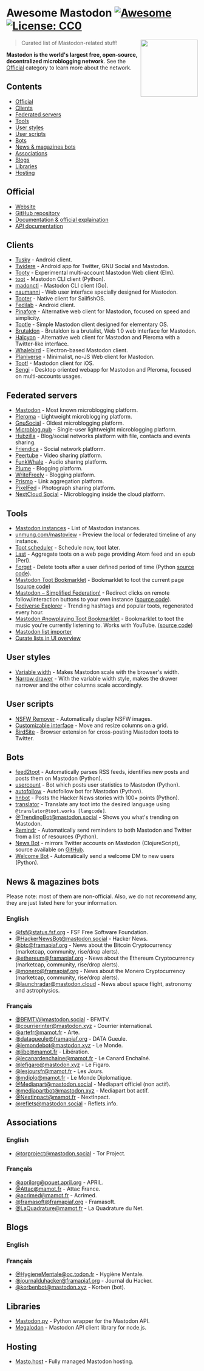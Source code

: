 # Awesome Mastodon [![Awesome](https://cdn.rawgit.com/sindresorhus/awesome/d7305f38d29fed78fa85652e3a63e154dd8e8829/media/badge.svg)](https://github.com/sindresorhus/awesome) [![License: CC0](https://img.shields.io/badge/License-CC0-lightgrey.svg)](https://creativecommons.org/publicdomain/zero/1.0/)

[<img src="https://rawgit.com/tleb/awesome-mastodon/master/mastodon-logo.svg" align="right" width="150">](https://joinmastodon.org)

> Curated list of Mastodon-related stuff!

**Mastodon is the world's largest free, open-source, decentralized microblogging network**. See the [Official](#official) category to learn more about the network.

## Contents

* [Official](#official)
* [Clients](#clients)
* [Federated servers](#federated-servers)
* [Tools](#tools)
* [User styles](#user-styles)
* [User scripts](#user-scripts)
* [Bots](#bots)
* [News & magazines bots](#news--magazines-bots)
* [Associations](#associatons)
* [Blogs](#blogs)
* [Libraries](#libraries)
* [Hosting](#hosting)

## Official

* [Website](https://joinmastodon.org)
* [GitHub repository](https://github.com/tootsuite/mastodon)
* [Documentation & official explaination](https://docs.joinmastodon.org/)
* [API documentation](https://docs.joinmastodon.org/client/intro/)

## Clients

* [Tusky](https://play.google.com/store/apps/details?id=com.keylesspalace.tusky) - Android client.
* [Twidere](https://f-droid.org/packages/org.mariotaku.twidere/) - Android app for Twitter, GNU Social and Mastodon.
* [Tooty](https://github.com/n1k0/tooty) - Experimental multi-account Mastodon Web client (Elm).
* [toot](https://github.com/ihabunek/toot) - Mastodon CLI client (Python).
* [madonctl](https://github.com/McKael/madonctl) - Mastodon CLI client (Go).
* [naumanni](https://github.com/naumanni/naumanni) - Web user interface specially designed for Mastodon.
* [Tooter](https://github.com/dysk0/harbour-tooter) - Native client for SailfishOS.
* [Fedilab](https://framagit.org/tom79/fedilab) - Android client.
* [Pinafore](https://github.com/nolanlawson/pinafore) - Alternative web client for Mastodon, focused on speed and simplicity.
* [Tootle](https://github.com/bleakgrey/tootle) - Simple Mastodon client designed for elementary OS.
* [Brutaldon](https://git.carcosa.net/jmcbray/brutaldon) - Brutaldon is a brutalist, Web 1.0 web interface for Mastodon.
* [Halcyon](https://notabug.org/halcyon-suite/halcyon) - Alternative web client for Mastodon and Pleroma with a Twitter-like interface.
* [Whalebird](https://whalebird.social/en/desktop/contents) - Electron-based Mastodon client.
* [Planiverse](https://git.mulligrubs.me/planiverse/) - Minimalist, no-JS Web client for Mastodon.
* [Toot!](https://apps.apple.com/us/app/toot/id1229021451) - Mastodon client for iOS.
* [Sengi](https://nicolasconstant.github.io/sengi/) - Desktop oriented webapp for Mastodon and Pleroma, focused on multi-accounts usages.

## Federated servers

* [Mastodon](https://joinmastodon.org/) - Most known microblogging platform.
* [Pleroma](https://pleroma.social/) - Lightweight microblogging platform.
* [GnuSocial](https://gnu.io/social/) - Oldest microblogging platform.
* [Microblog.pub](https://microblog.pub/) - Single-user lightweight microblogging platform.
* [Hubzilla](https://zotlabs.org/page/hubzilla/hubzilla-project) - Blog/social networks platform with file, contacts and events sharing.
* [Friendica](https://friendi.ca/) - Social network platform.
* [Peertube](https://joinpeertube.org/) - Video sharing platform.
* [FunkWhale](https://funkwhale.audio/) - Audio sharing platform.
* [Plume](https://joinplu.me/) - Blogging platform.
* [WriteFreely](https://writefreely.org/) - Blogging platform.
* [Prismo](https://gitlab.com/prismosuite/prismo) - Link aggregation platform.
* [PixelFed](https://pixelfed.org/) - Photograph sharing platform.
* [NextCloud Social](https://apps.nextcloud.com/apps/social) - Microblogging inside the cloud platform.

## Tools

* [Mastodon instances](https://instances.social/list) - List of Mastodon instances.
* [unmung.com/mastoview](http://www.unmung.com/mastoview) - Preview the local or federated timeline of any instance.
* [Toot scheduler](https://scheduler.mastodon.tools/) - Schedule now, toot later.
* [Last](https://framagit.org/luc/last) - Aggregate toots on a web page providing Atom feed and an epub (Perl).
* [Forget](https://forget.codl.fr/about/) - Delete toots after a user defined period of time (Python [source code](https://github.com/codl/forget/)).
* [Mastodon Toot Bookmarklet](https://rknightuk.github.io/mastodon-toot-bookmarklet/) - Bookmarklet to toot the current page ([source code](https://github.com/rknightuk/mastodon-toot-bookmarklet/))
* [Mastodon – Simplified Federation!](https://addons.mozilla.org/firefox/addon/mastodon-simplified-federation/) - Redirect clicks on remote follow/interaction buttons to your own instance ([source code](https://github.com/rugk/mastodon-simplified-federation)).
* [Fediverse Explorer](https://fediverse.0qz.fun/) - Trending hashtags and popular toots, regenerated every hour.
* [Mastodon #nowplaying Toot Bookmarklet](https://nowplaying.resynth1943.net) - Bookmarklet to toot the music you're currently listening to. Works with YouTube. ([source code](https://github.com/resynth1943/mastodon-nowplaying-toot-bookmarklet))
* [Mastodon list importer](https://github.com/fadookie/masto-list-importer)
* [Curate lists in UI overview](https://www.mastodonlistmanager.org/manager)


## User styles

* [Variable width](https://userstyles.org/styles/139721/mastodon-glitch-soc-variable-width) - Makes Mastodon scale with the browser's width.
* [Narrow drawer](https://userstyles.org/styles/141457/mastodon-dynamic-wide-columns-narrow-drawer) - With the variable width style, makes the drawer narrower and the other columns scale accordingly.

## User scripts

* [NSFW Remover](https://greasyfork.org/fr/scripts/29228-mastodon-nsfw-remover) - Automatically display NSFW images.
* [Customizable interface](https://openuserjs.org/scripts/bl00m/Mastodon_Customizable_Interface) - Move and resize columns on a grid.
* [BirdSite](https://gitlab.com/pmorinerie/birdsite) - Browser extension for cross-posting Mastodon toots to Twitter.

## Bots

* [feed2toot](https://gitlab.com/chaica/feed2toot) - Automatically parses RSS feeds, identifies new posts and posts them on Mastodon (Python).
* [usercount](https://github.com/josefkenny/usercount) - Bot which posts user statistics to Mastodon (Python).
* [autofollow](https://github.com/gled-rs/mastodon-autofollow) - Autofollow bot for Mastodon (Python).
* [hnbot](https://github.com/raymestalez/mastodon-hnbot) - Posts the Hacker News stories with 100+ points (Python).
* [translator](https://christopher.su/projects/translator/) - Translate any toot into the desired language using `@translator@toot.works [langcode]`.
* [@TrendingBot@mastodon.social](https://mastodon.social/@TrendingBot) - Shows you what's trending on Mastodon.
* [Remindr](https://gitlab.com/chaica/remindr) - Automatically send reminders to both Mastodon and Twitter from a list of resources (Python).
* [News Bot](https://botsin.space/@newsbot) - mirrors Twitter accounts on Mastodon (ClojureScript), source available on [GitHub](https://github.com/yogthos/mastodon-bot).
* [Welcome Bot](https://github.com/indyhall/mastodon-welcome-bot) - Automatically send a welcome DM to new users (Python).

## News & magazines bots

Please note: most of them are non-official. Also, we do not *recommend* any, they are just listed here for your information.

### English

* [@fsf@status.fsf.org](https://status.fsf.org/fsf) - FSF Free Software Foundation.
* [@HackerNewsBot@mastodon.social](https://mastodon.social/@HackerNewsBot) - Hacker News.
* [@btc@framapiaf.org](https://framapiaf.org/@btc) - News about the Bitcoin Cryptocurrency (marketcap, community, rise/drop alerts).
* [@ethereum@framapiaf.org](https://framapiaf.org/@ethereum) - News about the Ethereum Cryptocurrency (marketcap, community, rise/drop alerts).
* [@monero@framapiaf.org](https://framapiaf.org/@monero) - News about the Monero Cryptocurrency (marketcap, community, rise/drop alerts).
* [@launchradar@mastodon.cloud](https://mastodon.cloud/@launchradar) - News about space flight, astronomy and astrophysics.

### Français

* [@BFMTV@mastodon.social](https://mastodon.social/@BFMTV) - BFMTV.
* [@courrierinter@mastodon.xyz](https://mastodon.xyz/@courrierinter) - Courrier international.
* [@artefr@mamot.fr](https://mamot.fr/@artefr) - Arte.
* [@datagueule@framapiaf.org](https://framapiaf.org/@datagueule) - DATA Gueule.
* [@lemondebot@mastodon.xyz](https://mastodon.xyz/@lemondebot) - Le Monde.
* [@libe@mamot.fr](https://mamot.fr/@libe) - Libération.
* [@lecanardenchaine@mamot.fr](https://mamot.fr/@lecanardenchaine) - Le Canard Enchaîné.
* [@lefigaro@mastodon.xyz](https://mastodon.xyz/@lefigaro) - Le Figaro.
* [@lesjoursfr@mamot.fr](https://mamot.fr/@lesjoursfr) - Les Jours.
* [@mdiplo@mamot.fr](https://mamot.fr/@mdiplo) - Le Monde Diplomatique.
* [@Mediapart@mastodon.social](https://mastodon.social/@Mediapart) - Mediapart officiel (non actif).
* [@mediapartbot@mastodon.xyz](https://mastodon.xyz/@mediapartbot) - Mediapart bot actif.
* [@NextInpact@mamot.fr](https://mamot.fr/@NextInpact) - NextInpact.
* [@reflets@mastodon.social](https://mastodon.social/@reflets) - Reflets.info.

## Associations

### English

* [@torproject@mastodon.social](https://mastodon.social/@torproject) - Tor Project.

### Français

* [@aprilorg@pouet.april.org](https://pouet.april.org/@aprilorg) - APRIL.
* [@Attac@mamot.fr](https://mamot.fr/@Attac) - Attac France.
* [@acrimed@mamot.fr](https://mamot.fr/@acrimed) - Acrimed.
* [@framasoft@framapiaf.org](https://framapiaf.org/@Framasoft) - Framasoft.
* [@LaQuadrature@mamot.fr](https://mamot.fr/@LaQuadrature) - La Quadrature du Net.

## Blogs

### English

### Français

* [@HygieneMentale@oc.todon.fr](https://oc.todon.fr/@HygieneMentale) - Hygiène Mentale.
* [@journalduhacker@framapiaf.org](https://framapiaf.org/@journalduhacker) - Journal du Hacker.
* [@korbenbot@mastodon.xyz](https://mastodon.xyz/@korbenbot) - Korben (bot).

## Libraries

* [Mastodon.py](https://github.com/halcy/Mastodon.py) - Python wrapper for the Mastodon API.
* [Megalodon](https://github.com/h3poteto/megalodon) - Mastodon API client library for node.js.

## Hosting

* [Masto.host](https://masto.host) - Fully managed Mastodon hosting.
